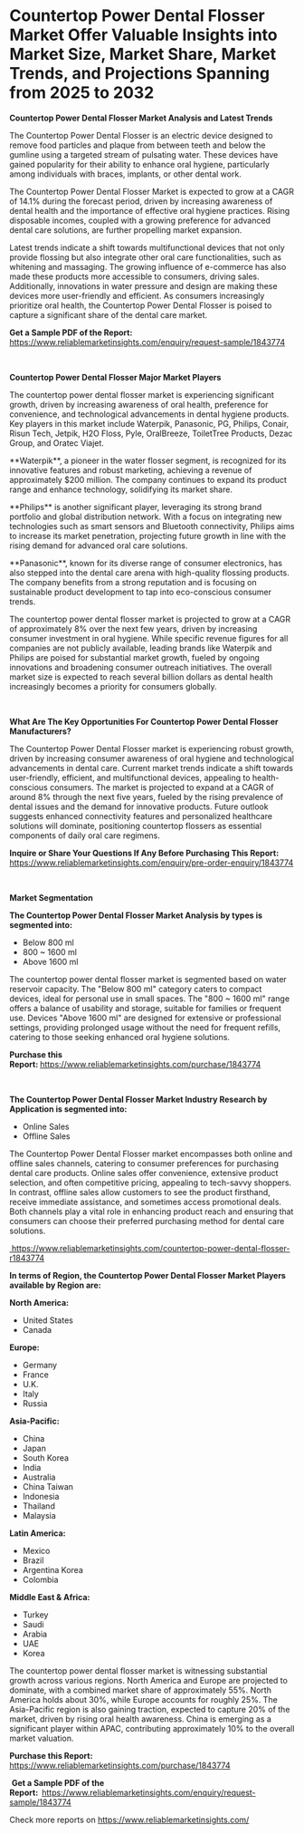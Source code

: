<p><h1>Countertop Power Dental Flosser Market Offer Valuable Insights into Market Size, Market Share, Market Trends, and Projections Spanning from 2025 to 2032</h1></p><p><strong>Countertop Power Dental Flosser Market Analysis and Latest Trends</strong></p>
<p><p>The Countertop Power Dental Flosser is an electric device designed to remove food particles and plaque from between teeth and below the gumline using a targeted stream of pulsating water. These devices have gained popularity for their ability to enhance oral hygiene, particularly among individuals with braces, implants, or other dental work.</p><p>The Countertop Power Dental Flosser Market is expected to grow at a CAGR of 14.1% during the forecast period, driven by increasing awareness of dental health and the importance of effective oral hygiene practices. Rising disposable incomes, coupled with a growing preference for advanced dental care solutions, are further propelling market expansion. </p><p>Latest trends indicate a shift towards multifunctional devices that not only provide flossing but also integrate other oral care functionalities, such as whitening and massaging. The growing influence of e-commerce has also made these products more accessible to consumers, driving sales. Additionally, innovations in water pressure and design are making these devices more user-friendly and efficient. As consumers increasingly prioritize oral health, the Countertop Power Dental Flosser is poised to capture a significant share of the dental care market.</p></p>
<p><strong>Get a Sample PDF of the Report:&nbsp;</strong> <a href="https://www.reliablemarketinsights.com/enquiry/request-sample/1843774?utm_campaign=1938&utm_medium=2&utm_source=Github&utm_content=ia&utm_term=13022025&utm_id=countertop-power-dental-flosser">https://www.reliablemarketinsights.com/enquiry/request-sample/1843774</a></p>
<p>&nbsp;</p>
<p><strong>Countertop Power Dental Flosser Major Market Players</strong></p>
<p><p>The countertop power dental flosser market is experiencing significant growth, driven by increasing awareness of oral health, preference for convenience, and technological advancements in dental hygiene products. Key players in this market include Waterpik, Panasonic, PG, Philips, Conair, Risun Tech, Jetpik, H2O Floss, Pyle, OralBreeze, ToiletTree Products, Dezac Group, and Oratec Viajet.</p><p>**Waterpik**, a pioneer in the water flosser segment, is recognized for its innovative features and robust marketing, achieving a revenue of approximately $200 million. The company continues to expand its product range and enhance technology, solidifying its market share.</p><p>**Philips** is another significant player, leveraging its strong brand portfolio and global distribution network. With a focus on integrating new technologies such as smart sensors and Bluetooth connectivity, Philips aims to increase its market penetration, projecting future growth in line with the rising demand for advanced oral care solutions.</p><p>**Panasonic**, known for its diverse range of consumer electronics, has also stepped into the dental care arena with high-quality flossing products. The company benefits from a strong reputation and is focusing on sustainable product development to tap into eco-conscious consumer trends.</p><p>The countertop power dental flosser market is projected to grow at a CAGR of approximately 8% over the next few years, driven by increasing consumer investment in oral hygiene. While specific revenue figures for all companies are not publicly available, leading brands like Waterpik and Philips are poised for substantial market growth, fueled by ongoing innovations and broadening consumer outreach initiatives. The overall market size is expected to reach several billion dollars as dental health increasingly becomes a priority for consumers globally.</p></p>
<p>&nbsp;</p>
<p><strong>What Are The Key Opportunities For Countertop Power Dental Flosser Manufacturers?</strong></p>
<p><p>The Countertop Power Dental Flosser market is experiencing robust growth, driven by increasing consumer awareness of oral hygiene and technological advancements in dental care. Current market trends indicate a shift towards user-friendly, efficient, and multifunctional devices, appealing to health-conscious consumers. The market is projected to expand at a CAGR of around 8% through the next five years, fueled by the rising prevalence of dental issues and the demand for innovative products. Future outlook suggests enhanced connectivity features and personalized healthcare solutions will dominate, positioning countertop flossers as essential components of daily oral care regimens.</p></p>
<p><strong>Inquire or Share Your Questions If Any Before Purchasing This Report:</strong> <a href="https://www.reliablemarketinsights.com/enquiry/pre-order-enquiry/1843774?utm_campaign=1938&utm_medium=2&utm_source=Github&utm_content=ia&utm_term=13022025&utm_id=countertop-power-dental-flosser">https://www.reliablemarketinsights.com/enquiry/pre-order-enquiry/1843774</a></p>
<p>&nbsp;</p>
<p><strong>Market Segmentation</strong></p>
<p><strong>The Countertop Power Dental Flosser Market Analysis by types is segmented into:</strong></p>
<p><ul><li>Below 800 ml</li><li>800 ~ 1600 ml</li><li>Above 1600 ml</li></ul></p>
<p><p>The countertop power dental flosser market is segmented based on water reservoir capacity. The "Below 800 ml" category caters to compact devices, ideal for personal use in small spaces. The "800 ~ 1600 ml" range offers a balance of usability and storage, suitable for families or frequent use. Devices "Above 1600 ml" are designed for extensive or professional settings, providing prolonged usage without the need for frequent refills, catering to those seeking enhanced oral hygiene solutions.</p></p>
<p><strong>Purchase this Report:&nbsp;</strong><a href="https://www.reliablemarketinsights.com/purchase/1843774?utm_campaign=1938&utm_medium=2&utm_source=Github&utm_content=ia&utm_term=13022025&utm_id=countertop-power-dental-flosser">https://www.reliablemarketinsights.com/purchase/1843774</a></p>
<p>&nbsp;</p>
<p><strong>The Countertop Power Dental Flosser Market Industry Research by Application is segmented into:</strong></p>
<p><ul><li>Online Sales</li><li>Offline Sales</li></ul></p>
<p><p>The Countertop Power Dental Flosser market encompasses both online and offline sales channels, catering to consumer preferences for purchasing dental care products. Online sales offer convenience, extensive product selection, and often competitive pricing, appealing to tech-savvy shoppers. In contrast, offline sales allow customers to see the product firsthand, receive immediate assistance, and sometimes access promotional deals. Both channels play a vital role in enhancing product reach and ensuring that consumers can choose their preferred purchasing method for dental care solutions.</p></p>
<p><a href="https://www.reliablemarketinsights.com/countertop-power-dental-flosser-r1843774?utm_campaign=1938&utm_medium=2&utm_source=Github&utm_content=ia&utm_term=13022025&utm_id=countertop-power-dental-flosser">&nbsp;https://www.reliablemarketinsights.com/countertop-power-dental-flosser-r1843774</a></p>
<p><strong>In terms of Region, the Countertop Power Dental Flosser Market Players available by Region are:</strong></p>
<p>
    <p> <strong> North America: </strong>
        <ul>
            <li>United States</li>
            <li>Canada</li>
        </ul>
        </p> 
    <p> <strong> Europe: </strong>
        <ul>
            <li>Germany</li>
            <li>France</li>
            <li>U.K.</li>
            <li>Italy</li>
            <li>Russia</li>
        </ul>
        </p> 
    <p> <strong> Asia-Pacific: </strong>
        <ul>
            <li>China</li>
            <li>Japan</li>
            <li>South Korea</li>
            <li>India</li>
            <li>Australia</li>
            <li>China Taiwan</li>
            <li>Indonesia</li>
            <li>Thailand</li>
            <li>Malaysia</li>
        </ul>
        </p> 
    <p> <strong> Latin America: </strong>
        <ul>
            <li>Mexico</li>
            <li>Brazil</li>
            <li>Argentina Korea</li>
            <li>Colombia</li>
        </ul>
        </p> 
    <p> <strong> Middle East & Africa: </strong>
        <ul>
            <li>Turkey</li>
            <li>Saudi</li>
            <li>Arabia</li>
            <li>UAE</li>
            <li>Korea</li>
        </ul>
    </p>
    </p>
<p><p>The countertop power dental flosser market is witnessing substantial growth across various regions. North America and Europe are projected to dominate, with a combined market share of approximately 55%. North America holds about 30%, while Europe accounts for roughly 25%. The Asia-Pacific region is also gaining traction, expected to capture 20% of the market, driven by rising oral health awareness. China is emerging as a significant player within APAC, contributing approximately 10% to the overall market valuation.</p></p>
<p><strong>Purchase this Report: </strong><a href="https://www.reliablemarketinsights.com/purchase/1843774?utm_campaign=1938&utm_medium=2&utm_source=Github&utm_content=ia&utm_term=13022025&utm_id=countertop-power-dental-flosser">https://www.reliablemarketinsights.com/purchase/1843774</a></p>
<p>&nbsp;<strong>Get a Sample PDF of the Report:&nbsp;&nbsp;</strong><a href="https://www.reliablemarketinsights.com/enquiry/request-sample/1843774?utm_campaign=1938&utm_medium=2&utm_source=Github&utm_content=ia&utm_term=13022025&utm_id=countertop-power-dental-flosser">https://www.reliablemarketinsights.com/enquiry/request-sample/1843774</a></p>
<p><strong></strong></p>
<p>Check more reports on <a href="https://www.reliablemarketinsights.com/?utm_campaign=1938&utm_medium=2&utm_source=Github&utm_content=ia&utm_term=13022025&utm_id=countertop-power-dental-flosser">https://www.reliablemarketinsights.com/</a></p>